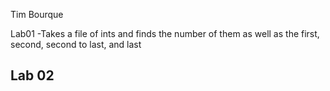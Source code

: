 Tim Bourque

Lab01
  -Takes a file of ints and finds the number of them as well as the first, second, second to last, and last

Lab 02
  -
